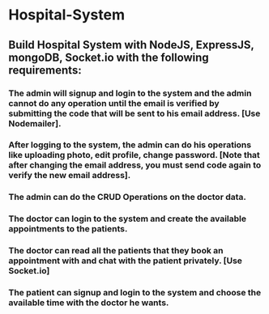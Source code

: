 # Hospital-System
## Build Hospital System with NodeJS, ExpressJS, mongoDB, Socket.io with the following requirements:
### The admin will signup and login to the system and the admin cannot do any operation until the email is verified by submitting the code that will be sent to his email address. [Use Nodemailer].
### After logging to the system, the admin can do his operations like uploading photo, edit profile, change password. [Note that after changing the email address, you must send code again to verify the new email address]. 
### The admin can do the CRUD Operations on the doctor data.
### The doctor can login to the system and create the available appointments to the patients. 
### The doctor can read all the patients that they book an appointment with and chat with the patient privately. [Use Socket.io]
### The patient can signup and login to the system and choose the available time with the doctor he wants.



